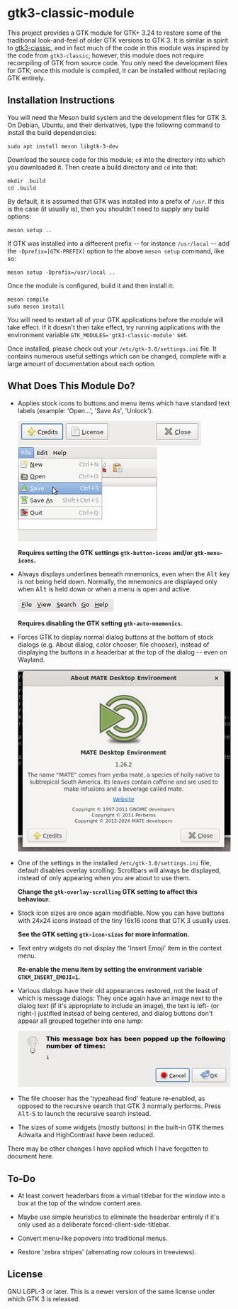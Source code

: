 # gtk3-classic-module

This project provides a GTK module for GTK+ 3.24 to restore some of the
traditional look-and-feel of older GTK versions to GTK 3.  It is similar in
spirit to [gtk3-classic](https://github.com/lah7/gtk3-classic/), and in fact
much of the code in this module was inspired by the code from `gtk3-classic`;
however, this module does not require recompiling of GTK from source code.
You only need the development files for GTK; once this module is compiled, it
can be installed without replacing GTK entirely.

## Installation Instructions

You will need the Meson build system and the development files for GTK 3.
On Debian, Ubuntu, and their derivatives, type the following command to install
the build dependencies:

```
sudo apt install meson libgtk-3-dev
```

Download the source code for this module; `cd` into the directory into which
you downloaded it.  Then create a build directory and `cd` into that:

```
mkdir .build
cd .build
```

By default, it is assumed that GTK was installed into a prefix of `/usr`.  If
this is the case (it usually is), then you shouldn't need to supply any build
options:

```
meson setup ..
```

If GTK was installed into a diffeerent prefix -- for instance `/usr/local` --
add the `-Dprefix=[GTK-PREFIX]` option to the above `meson setup` command,
like so:

```
meson setup -Dprefix=/usr/local ..
```

Once the module is configured, build it and then install it:

```
meson compile
sudo meson install
```

You will need to restart all of your GTK applications before the module will
take effect.  If it doesn't then take effect, try running applications with the
environment variable `GTK_MODULES='gtk3-classic-module'` set.

Once installed, please check out your `/etc/gtk-3.0/settings.ini` file.  It
contains numerous useful settings which can be changed, complete with a large
amount of documentation about each option.

## What Does This Module Do?

* Applies stock icons to buttons and menu items which have standard text labels
  (example: 'Open...', 'Save As', 'Unlock').

  <img src='screenshots/button-icons.png'/>

  <img src='screenshots/menu-icons.png'/>

  **Requires setting the GTK settings `gtk-button-icons` and/or
  `gtk-menu-icons`.**

* Always displays underlines beneath mnemonics, even when the <kbd>Alt</kbd>
  key is not being held down.  Normally, the mnemonics are displayed only when
  <kbd>Alt</kbd> is held down or when a menu is open and active.

  <img src='screenshots/persistent-mnemonics.png'/>

  **Requires disabling the GTK setting `gtk-auto-mnemonics`.**

* Forces GTK to display normal dialog buttons at the bottom of stock dialogs
  (e.g. About dialog, color chooser, file chooser), instead of displaying the
  buttons in a headerbar at the top of the dialog -- even on Wayland.

  <img src='screenshots/dialog-with-classic-buttons.png'/>

* One of the settings in the installed `/etc/gtk-3.0/settings.ini` file,
  default disables overlay scrolling:  Scrollbars will always be displayed,
  instead of only appearing when you are about to use them.

  **Change the `gtk-overlay-scrolling` GTK setting to affect this behaviour.**

* Stock icon sizes are once again modifiable.  Now you can have buttons with
  24x24 icons instead of the tiny 16x16 icons that GTK 3 usually uses.

  **See the GTK setting `gtk-icon-sizes` for more information.**

* Text entry widgets do not display the 'Insert Emoji' item in the context
  menu.

  **Re-enable the menu item by setting the environment variable
  `GTKM_INSERT_EMOJI=1`.**

* Various dialogs have their old appearances restored, not the least of which
  is message dialogs:  They once again have an image next to the dialog text
  (if it's appropriate to include an image), the text is left- (or right-)
  justified instead of being centered, and dialog buttons don't appear all
  grouped together into one lump:

  <img src='screenshots/message-dialog.png'/>

* The file chooser has the 'typeahead find' feature re-enabled, as opposed to
  the recursive search that GTK 3 normally performs.  Press
  <kbd>Alt</kbd>-<kbd>S</kbd> to launch the recursive search instead.

* The sizes of some widgets (mostly buttons) in the built-in GTK themes
  Adwaita and HighContrast have been reduced.

There may be other changes I have applied which I have forgotten to document
here.

## To-Do

* At least convert headerbars from a virtual titlebar for the window into a
  box at the top of the window content area.

* Maybe use simple heuristics to eliminate the headerbar entirely if it's only
  used as a deliberate forced-client-side-titlebar.

* Convert menu-like popovers into traditional menus.

* Restore 'zebra stripes' (alternating row colours in treeviews).

## License

GNU LGPL-3 or later.  This is a newer version of the same license under which
GTK 3 is released.
